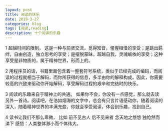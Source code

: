 ```yaml
---
layout: post
title: 阅读的快乐
date: 2019-3-27
categories: blog
tags: [阅读,reading]
description: 十个阅读的乐趣
---
```



1
超越时间的限制， 这是一种与前贤交流，觅得知音，惺惺相惜的享受；是跳出羁绊，自由创造，独立思考的享受；是摆脱蒙昧，超越自我，灵魂皈依的享受；这种享受是非物质的，属于精神世界，形而上的。

2 
用程序员的话，书籍里面包含着一整套符号系统，类似于已经完成的编码，而阅读的过程就相当于解码，而你所获得的信息，多半由你的解释构成。因此，你需要较高的兴致来驱动你开始解码，享受解码过程的艰辛和完结时的快乐。

3
阅读的乐趣来自于精神上的共通。
如果你不会，你没有一点感觉，那么就去读另外一首诗。阅读吧，在浩如烟海的文字中，总会有只言片语感动你，随着阅读的深入，随着精神世界的丰满充盈，你就会享受阅读，体会到乐趣，找到自己。

4
读书让我们不那么卑微， 比如
前不见古人
后不见来者
念天地之悠悠
独怆然而涕下
感悟：人类整体渺小而个体伟大。








